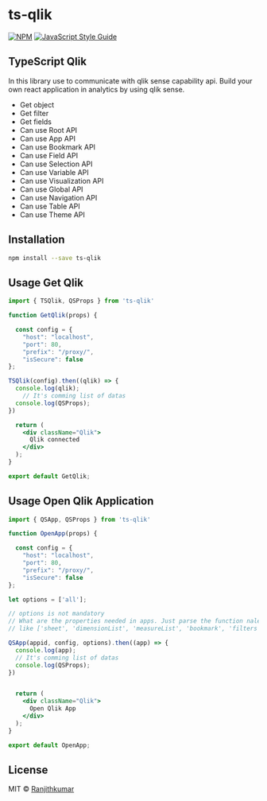 # ts-qlik

> 

[![NPM](https://img.shields.io/npm/v/ts-qlik.svg)](https://www.npmjs.com/package/ts-qlik) [![JavaScript Style Guide](https://img.shields.io/badge/code_style-standard-brightgreen.svg)](https://standardjs.com)

## TypeScript Qlik

In this library use to communicate with qlik sense capability api. Build your own react application in analytics by using qlik sense.

- Get object
- Get filter
- Get fields
- Can use Root API
- Can use App API
- Can use Bookmark API
- Can use Field API
- Can use Selection API
- Can use Variable API
- Can use Visualization API
- Can use Global API
- Can use Navigation API
- Can use Table API
- Can use Theme API

## Installation

```bash
npm install --save ts-qlik
```

## Usage  Get Qlik

```jsx
import { TSQlik, QSProps } from 'ts-qlik'

function GetQlik(props) {

  const config = {
    "host": "localhost",
    "port": 80,
    "prefix": "/proxy/",
    "isSecure": false
};

TSQlik(config).then((qlik) => {
  console.log(qlik);
    // It's comming list of datas
  console.log(QSProps);
})

  return (
    <div className="Qlik">
      Qlik connected
    </div>
  );
}

export default GetQlik;
```


## Usage  Open Qlik Application

```jsx
import { QSApp, QSProps } from 'ts-qlik'

function OpenApp(props) {

  const config = {
    "host": "localhost",
    "port": 80,
    "prefix": "/proxy/",
    "isSecure": false
};

let options = ['all'];

// options is not mandatory 
// What are the properties needed in apps. Just parse the function nale in array format
// like ['sheet', 'dimensionList', 'measureList', 'bookmark', 'filters', 'fields']

QSApp(appid, config, options).then((app) => {
  console.log(app);
  // It's comming list of datas
  console.log(QSProps);
})


  return (
    <div className="Qlik">
      Open Qlik App
    </div>
  );
}

export default OpenApp;
```

## License

MIT © [Ranjithkumar](https://github.com/Ranjithkumar-M)
